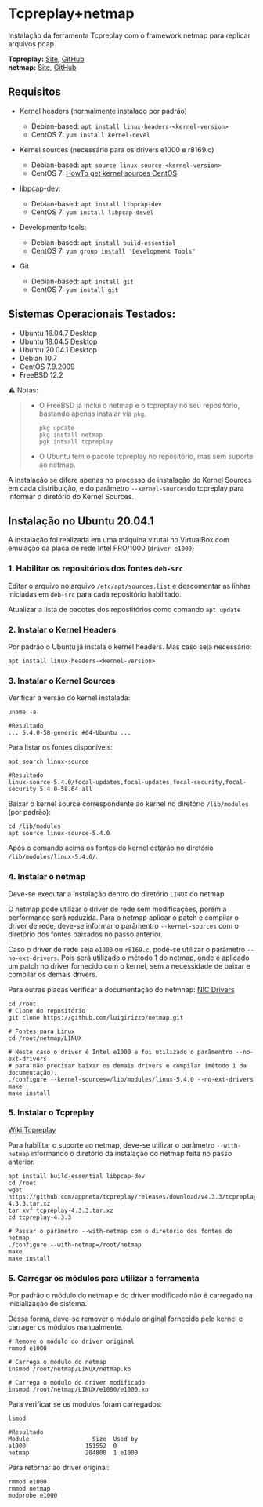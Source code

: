 # Tcpreplay+netmap
Instalação da ferramenta Tcpreplay com o framework netmap para replicar arquivos pcap.

**Tcpreplay:** [Site](https://tcpreplay.appneta.com/), [GitHub](https://github.com/appneta/tcpreplay)  
**netmap:** [Site](http://info.iet.unipi.it/~luigi/netmap/), [GitHub](https://github.com/luigirizzo/netmap)

## Requisitos

- Kernel headers (normalmente instalado por padrão)
    - Debian-based: `apt install linux-headers-<kernel-version>`  
    - CentOS 7: `yum install kernel-devel`

- Kernel sources (necessário para os drivers e1000 e r8169.c)
    - Debian-based: `apt source linux-source-<kernel-version>`  
    - CentOS 7: [HowTo get kernel sources CentOS](https://wiki.centos.org/HowTos/I_need_the_Kernel_Source)

- libpcap-dev: 
    - Debian-based: `apt install libpcap-dev`  
    - CentOS 7:  `yum install libpcap-devel`

- Developmento tools:  
    - Debian-based: `apt install build-essential`  
    - CentOS 7: `yum group install "Development Tools"`
    
- Git
    - Debian-based: `apt install git`  
    - CentOS 7: `yum install git`

## Sistemas Operacionais Testados:
- Ubuntu 16.04.7 Desktop
- Ubuntu 18.04.5 Desktop
- Ubuntu 20.04.1 Desktop
- Debian 10.7
- CentOS 7.9.2009
- FreeBSD 12.2

:warning: Notas: 
> - O FreeBSD já inclui o netmap e o tcpreplay no seu repositório, bastando apenas instalar via `pkg`.
>   ```
>   pkg update
>   pkg install netmap
>   pgk intsall tcpreplay
>   ```
> - O Ubuntu tem o pacote tcpreplay no repositório, mas sem suporte ao netmap.

A instalação se difere apenas no processo de instalação do Kernel Sources em cada distribuição, e do parâmetro `--kernel-sources`do tcpreplay para informar o diretório do Kernel Sources.

## Instalação no Ubuntu 20.04.1


A instalação foi realizada em uma máquina virutal no VirtualBox com emulação da placa de rede Intel PRO/1000 (`driver e1000`)

### 1. Habilitar os repositórios dos fontes `deb-src`
Editar o arquivo no arquivo `/etc/apt/sources.list` e descomentar as linhas iniciadas em `deb-src` para cada repositório habilitado.

Atualizar a lista de pacotes dos repostitórios como comando `apt update`

### 2. Instalar o Kernel Headers
Por padrão o Ubuntu já instala o kernel headers. Mas caso seja necessário:
```
apt install linux-headers-<kernel-version>
```

### 3. Instalar o Kernel Sources

Verificar a versão do kernel instalada:
```
uname -a

#Resultado
... 5.4.0-58-generic #64-Ubuntu ...
```

Para listar os fontes disponíveis:
```
apt search linux-source

#Resultado
linux-source-5.4.0/focal-updates,focal-updates,focal-security,focal-security 5.4.0-58.64 all
```
Baixar o kernel source correspondente ao kernel no diretório `/lib/modules` (por padrão):
```
cd /lib/modules
apt source linux-source-5.4.0
```

Após o comando acima os fontes do kernel estarão no diretório `/lib/modules/linux-5.4.0/`.

### 4. Instalar o netmap

Deve-se executar a instalação dentro do diretório `LINUX` do netmap.

O netmap pode utilizar o driver de rede sem modificações, porém a performance será reduzida. Para o netmap aplicar o patch e compilar o driver de rede, deve-se informar o parâmentro `--kernel-sources` com o diretório dos fontes baixados no passo anterior.

Caso o driver de rede seja `e1000` ou `r8169.c`, pode-se utilizar o parâmetro `--no-ext-drivers`. Pois será utilizado o método 1 do netmap, onde é aplicado um patch no driver fornecido com o kernel, sem a necessidade de baixar e compilar os demais drivers.

Para outras placas verificar a documentação do netmnap: [NIC Drivers](https://github.com/luigirizzo/netmap/blob/master/LINUX/README.md#nic-drivers)

```
cd /root
# Clone do repositório
git clone https://github.com/luigirizzo/netmap.git

# Fontes para Linux
cd /root/netmap/LINUX

# Neste caso o driver é Intel e1000 e foi utilizado o parâmentro --no-ext-drivers
# para não precisar baixar os demais drivers e compilar (método 1 da documentação).
./configure --kernel-sources=/lib/modules/linux-5.4.0 --no-ext-drivers
make 
make install
```

### 5. Instalar o Tcpreplay

[Wiki Tcpreplay](https://tcpreplay.appneta.com/wiki/installation.html)

Para habilitar o suporte ao netmap, deve-se utilizar o parâmetro `--with-netmap` informando o diretório da instalação do netmap feita no passo anterior.

```
apt install build-essential libpcap-dev
cd /root
wget https://github.com/appneta/tcpreplay/releases/download/v4.3.3/tcpreplay-4.3.3.tar.xz
tar xvf tcpreplay-4.3.3.tar.xz
cd tcpreplay-4.3.3

# Passar o parâmetro --with-netmap com o diretório dos fontes do netmap
./configure --with-netmap=/root/netmap
make
make install
```

### 5. Carregar os módulos para utilizar a ferramenta

Por padrão o módulo do netmap e do driver modificado não é carregado na inicialização do sistema.

Dessa forma, deve-se remover o módulo original fornecido pelo kernel e carrager os módulos manualmente.

```
# Remove o módulo do driver original
rmmod e1000

# Carrega o módulo do netmap
insmod /root/netmap/LINUX/netmap.ko

# Carrega o módulo do driver modificado
insmod /root/netmap/LINUX/e1000/e1000.ko
```

Para verificar se os módulos foram carregados:
```
lsmod

#Resultado
Module                  Size  Used by
e1000                 151552  0
netmap                204800  1 e1000
```

Para retornar ao driver original:
```
rmmod e1000
rmmod netmap
modprobe e1000
```
